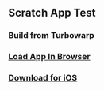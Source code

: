 ## Scratch App Test
### Build from Turbowarp
### [Load App In Browser](https://turquoisetnt.github.io/ScratchAppTest/ScratchApp.html)
### [Download for iOS](https://github.com/TurquoiseTNT/ScratchAppTest/raw/main/Scratch%20App%20Test.mobileconfig)
